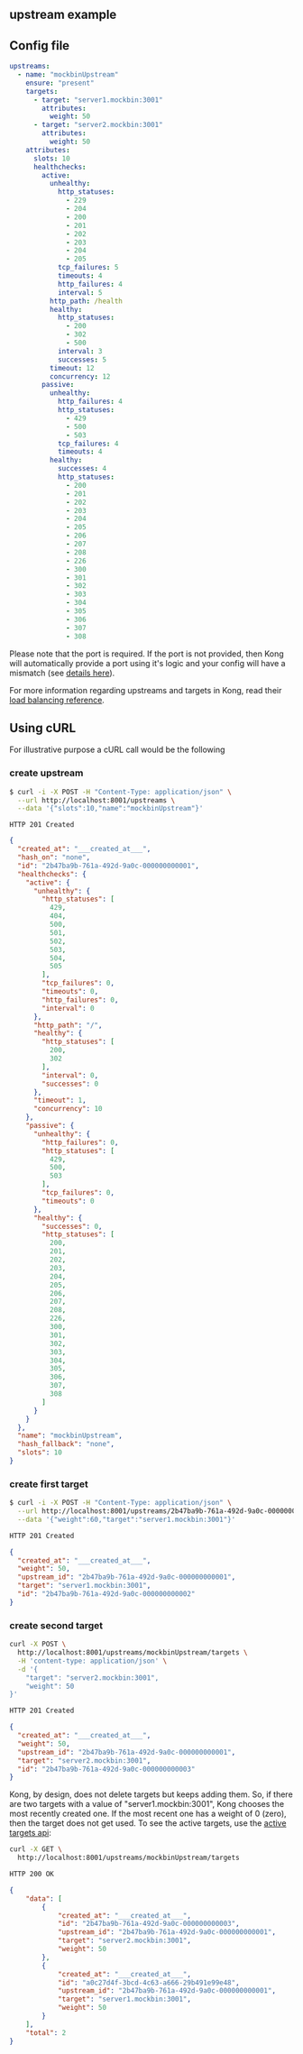 upstream example
------------------

## Config file

```yaml
upstreams:
  - name: "mockbinUpstream"
    ensure: "present"
    targets:
      - target: "server1.mockbin:3001"
        attributes:
          weight: 50
      - target: "server2.mockbin:3001"
        attributes:
          weight: 50
    attributes:
      slots: 10
      healthchecks:
        active:
          unhealthy:
            http_statuses:
              - 229
              - 204
              - 200
              - 201
              - 202
              - 203
              - 204
              - 205
            tcp_failures: 5
            timeouts: 4
            http_failures: 4
            interval: 5
          http_path: /health
          healthy:
            http_statuses:
              - 200
              - 302
              - 500
            interval: 3
            successes: 5
          timeout: 12
          concurrency: 12
        passive:
          unhealthy:
            http_failures: 4
            http_statuses:
              - 429
              - 500
              - 503
            tcp_failures: 4
            timeouts: 4
          healthy:
            successes: 4
            http_statuses:
              - 200
              - 201
              - 202
              - 203
              - 204
              - 205
              - 206
              - 207
              - 208
              - 226
              - 300
              - 301
              - 302
              - 303
              - 304
              - 305
              - 306
              - 307
              - 308      
```

Please note that the port is required. If the port is not provided, then Kong will automatically provide a port using it's logic and your config will have a mismatch (see [details here](https://getkong.org/docs/latest/admin-api/#add-target)).

For more information regarding upstreams and targets in Kong, read their [load balancing reference](https://getkong.org/docs/latest/loadbalancing/).

## Using cURL

For illustrative purpose a cURL call would be the following

### create upstream

```sh
$ curl -i -X POST -H "Content-Type: application/json" \
  --url http://localhost:8001/upstreams \
  --data '{"slots":10,"name":"mockbinUpstream"}'
```

```
HTTP 201 Created
```

```json
{
  "created_at": "___created_at___",
  "hash_on": "none",
  "id": "2b47ba9b-761a-492d-9a0c-000000000001",
  "healthchecks": {
    "active": {
      "unhealthy": {
        "http_statuses": [
          429,
          404,
          500,
          501,
          502,
          503,
          504,
          505
        ],
        "tcp_failures": 0,
        "timeouts": 0,
        "http_failures": 0,
        "interval": 0
      },
      "http_path": "/",
      "healthy": {
        "http_statuses": [
          200,
          302
        ],
        "interval": 0,
        "successes": 0
      },
      "timeout": 1,
      "concurrency": 10
    },
    "passive": {
      "unhealthy": {
        "http_failures": 0,
        "http_statuses": [
          429,
          500,
          503
        ],
        "tcp_failures": 0,
        "timeouts": 0
      },
      "healthy": {
        "successes": 0,
        "http_statuses": [
          200,
          201,
          202,
          203,
          204,
          205,
          206,
          207,
          208,
          226,
          300,
          301,
          302,
          303,
          304,
          305,
          306,
          307,
          308
        ]
      }
    }
  },
  "name": "mockbinUpstream",
  "hash_fallback": "none",
  "slots": 10
}
```

### create first target

```sh
$ curl -i -X POST -H "Content-Type: application/json" \
  --url http://localhost:8001/upstreams/2b47ba9b-761a-492d-9a0c-000000000001/targets \
  --data '{"weight":60,"target":"server1.mockbin:3001"}'
```

```bash
HTTP 201 Created
```

```json
{
  "created_at": "___created_at___",
  "weight": 50,
  "upstream_id": "2b47ba9b-761a-492d-9a0c-000000000001",
  "target": "server1.mockbin:3001",
  "id": "2b47ba9b-761a-492d-9a0c-000000000002"
}
```

### create second target

```bash
curl -X POST \
  http://localhost:8001/upstreams/mockbinUpstream/targets \
  -H 'content-type: application/json' \
  -d '{
	"target": "server2.mockbin:3001",
	"weight": 50
}'
```

```bash
HTTP 201 Created
```

```json
{
  "created_at": "___created_at___",
  "weight": 50,
  "upstream_id": "2b47ba9b-761a-492d-9a0c-000000000001",
  "target": "server2.mockbin:3001",
  "id": "2b47ba9b-761a-492d-9a0c-000000000003"
}
```

Kong, by design, does not delete targets but keeps adding them. So, if there are two targets with a value of "server1.mockbin:3001", Kong chooses the most recently created one. If the most recent one has a weight of 0 (zero), then the target does not get used. To see the active targets, use the [active targets api](https://getkong.org/docs/0.12.x/admin-api/#list-targets):

```bash
curl -X GET \
  http://localhost:8001/upstreams/mockbinUpstream/targets
```

```bash
HTTP 200 OK
```

```json
{
    "data": [
        {
            "created_at": "___created_at___",
            "id": "2b47ba9b-761a-492d-9a0c-000000000003",
            "upstream_id": "2b47ba9b-761a-492d-9a0c-000000000001",
            "target": "server2.mockbin:3001",
            "weight": 50
        },
        {
            "created_at": "___created_at___",
            "id": "a0c27d4f-3bcd-4c63-a666-29b491e99e48",
            "upstream_id": "2b47ba9b-761a-492d-9a0c-000000000001",
            "target": "server1.mockbin:3001",
            "weight": 50
        }
    ],
    "total": 2
}
```
